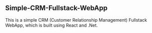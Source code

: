 ## Simple-CRM-Fullstack-WebApp

This is a simple CRM (Customer Relationship Management) Fullstack WebApp, which is built using React and .Net.
